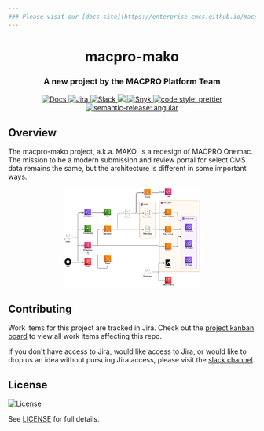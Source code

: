 ```yaml
---
### Please visit our [docs site](https://enterprise-cmcs.github.io/macpro-mako/) for complete documentation.
---
```


<h1 align="center" style="border-bottom: none;">macpro-mako</h1>
<h3 align="center">A new project by the MACPRO Platform Team</h3>
<p align="center">
  <a href="https://enterprise-cmcs.github.io/macpro-mako/">
    <img alt="Docs" src="https://img.shields.io/badge/Docs-site-blue.svg">
  </a>
  <a href="https://qmacbis.atlassian.net/jira/software/c/projects/OY2/boards/257">
    <img alt="Jira" src="https://img.shields.io/badge/Jira-board-0052CC.svg">
  </a>
  <a href="https://cmsgov.slack.com/archives/C05ECGY0F5F">
    <img alt="Slack" src="https://img.shields.io/badge/Slack-channel-purple.svg">
  </a>
  <a href="https://codeclimate.com/github/Enterprise-CMCS/macpro-mako/maintainability">
    <img src="https://api.codeclimate.com/v1/badges/f4480e77af640e6fa864/maintainability" />
  </a>
  <a href="https://snyk.io/">
    <img alt="Snyk" src="https://img.shields.io/badge/Snyk-protected-purple">
  </a>
  <a href="https://github.com/prettier/prettier">
    <img alt="code style: prettier" src="https://img.shields.io/badge/code_style-prettier-ff69b4.svg?style=flat-square">
  </a>
  <a href="https://github.com/semantic-release/semantic-release">
    <img alt="semantic-release: angular" src="https://img.shields.io/badge/semantic--release-angular-e10079?logo=semantic-release">
  </a>
</p>

## Overview

The macpro-mako project, a.k.a. MAKO, is a redesign of MACPRO Onemac. The mission to be a modern submission and review portal for select CMS data remains the same, but the architecture is different in some important ways.

<p align="center">
  <img width="55%" src="docs/assets/diagram.svg">
</p>

## Contributing

Work items for this project are tracked in Jira. Check out the [project kanban board](https://qmacbis.atlassian.net/jira/software/c/projects/OY2/boards/257) to view all work items affecting this repo.

If you don't have access to Jira, would like access to Jira, or would like to drop us an idea without pursuing Jira access, please visit the [slack channel](https://cmsgov.slack.com/archives/C05ECGY0F5F).

## License

[![License](https://img.shields.io/badge/License-CC0--1.0--Universal-blue.svg)](https://creativecommons.org/publicdomain/zero/1.0/legalcode)

See [LICENSE](LICENSE) for full details.
